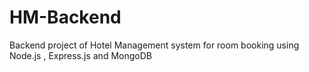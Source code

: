 # HM-Backend
Backend project of Hotel Management system  for room booking using Node.js , Express.js and MongoDB
